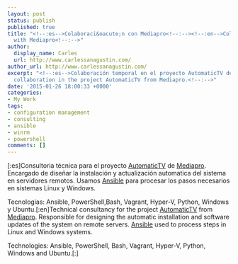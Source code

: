 ```yaml
---
layout: post
status: publish
published: true
title: "<!--:es-->Colaboraci&oacute;n con Mediapro<!--:--><!--:en-->Collaboration
  with Mediapro<!--:-->"
author:
  display_name: Carles
  url: http://www.carlessanagustin.com/
author_url: http://www.carlessanagustin.com/
excerpt: "<!--:es-->Colaboración temporal en el proyecto AutomaticTV de Mediapro.<!--:--><!--:en-->Temporal
  collaboration in the project AutomaticTV from Mediapro.<!--:-->"
date: '2015-01-26 18:00:33 +0000'
categories:
- My Work
tags:
- configuration management
- consulting
- ansible
- winrm
- powershell
comments: []
---
```

<p>[:es]Consultoria t&eacute;cnica para el proyecto <a href="http://automatic.tv/">AutomaticTV</a> de <a href="http://www.mediapro.es">Mediapro</a>. Encargado de dise&ntilde;ar la instalaci&oacute;n y actualizaci&oacute;n automatica del sistema en servidores remotos. Usamos <a href="http://www.ansible.com">Ansible</a> para procesar los pasos necesarios en sistemas Linux y Windows.</p>
<p>Tecnologias: Ansible, PowerShell,Bash, Vagrant,&nbsp;Hyper-V, Python, Windows y&nbsp;Ubuntu.[:en]Technical consultancy for the project <a href="http://automatic.tv/">AutomaticTV</a> from <a href="http://www.mediapro.es">Mediapro</a>. Responsible for designing the automatic installation and software updates of the system on remote servers. <a href="http://www.ansible.com">Ansible</a> used to process steps in Linux and Windows systems.</p>
<p>Technologies: Ansible, PowerShell, Bash, Vagrant,&nbsp;Hyper-V, Python, Windows and Ubuntu.[:]</p>
